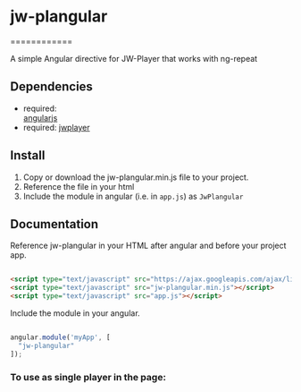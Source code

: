 # jw-plangular
============

A simple Angular directive for JW-Player that works with ng-repeat

## Dependencies
- required:   
  [angularjs](http://angularjs.org/)
- required: 
  [jwplayer](http//jwplayer.com)

## Install 
1. Copy or download the jw-plangular.min.js file to your project. 
2. Reference the file in your html 
3. Include the module in angular (i.e. in `app.js`) as `JwPlangular`

## Documentation 
Reference jw-plangular in your HTML after angular and before your project app. 

```html

<script type="text/javascript" src="https://ajax.googleapis.com/ajax/libs/angularjs/1.2.23/angular.js"></script>
<script type="text/javascript" src="jw-plangular.min.js"></script>
<script type="text/javascript" src="app.js"></script>

```

Include the module in your angular.

```js

angular.module('myApp', [  
  "jw-plangular"
]);

```

### To use as single player in the page: